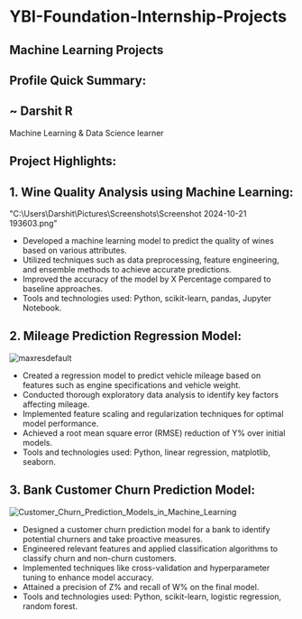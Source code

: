 # YBI-Foundation-Internship-Projects
## Machine Learning Projects
## Profile Quick Summary:
## ~ Darshit R
 Machine Learning & Data Science learner

## Project Highlights:

## 1. Wine Quality Analysis using Machine Learning:
"C:\Users\Darshit\Pictures\Screenshots\Screenshot 2024-10-21 193603.png"

* Developed a machine learning model to predict the quality of wines based on various attributes.
* Utilized techniques such as data preprocessing, feature engineering, and ensemble methods to achieve accurate predictions.
* Improved the accuracy of the model by X Percentage compared to baseline approaches.
* Tools and technologies used: Python, scikit-learn, pandas, Jupyter Notebook.

## 2. Mileage Prediction Regression Model:
![maxresdefault](https://github.com/YAMUNAVV/YBI-Foundation-Internship-Projects/assets/124666569/18a385f8-9d5a-4568-bd33-2cf951474514)

* Created a regression model to predict vehicle mileage based on features such as engine specifications and vehicle weight.
* Conducted thorough exploratory data analysis to identify key factors affecting mileage.
* Implemented feature scaling and regularization techniques for optimal model performance.
* Achieved a root mean square error (RMSE) reduction of Y% over initial models.
* Tools and technologies used: Python, linear regression, matplotlib, seaborn.

## 3. Bank Customer Churn Prediction Model:
![Customer_Churn_Prediction_Models_in_Machine_Learning](https://github.com/YAMUNAVV/YBI-Foundation-Internship-Projects/assets/124666569/6f63dcbe-2087-4232-9f29-49fc112bd9cc)

* Designed a customer churn prediction model for a bank to identify potential churners and take proactive measures.
* Engineered relevant features and applied classification algorithms to classify churn and non-churn customers.
* Implemented techniques like cross-validation and hyperparameter tuning to enhance model accuracy.
* Attained a precision of Z% and recall of W% on the final model.
* Tools and technologies used: Python, scikit-learn, logistic regression, random forest.
